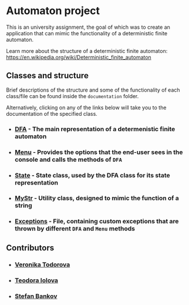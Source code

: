 # Automaton project

This is an university assignment, the goal of which was to create an application that can mimic the functionality of a deterministic finite automaton.

Learn more about the structure of a deterministic finite automaton: https://en.wikipedia.org/wiki/Deterministic_finite_automaton

## Classes and structure

Brief descriptions of the structure and some of the functionality of each class/file can be found inside the `documentation` folder.

Alternatively, clicking on any of the links below will take you to the documentation of the specified class.

- ### [DFA](documentation/DFA.md) - The main representation of a determenistic finite automaton

- ### [Menu](documentation/Menu.md) - Provides the options that the end-user sees in the console and calls the methods of `DFA`

- ### [State](documentation/State.md) - State class, used by the DFA class for its state representation

- ### [MyStr](documentation/MyStr.md) - Utility class, designed to mimic the function of a string

- ### [Exceptions](documentation/Exceptions.md) - File, containing custom exceptions that are thrown by different `DFA` and `Menu` methods

## Contributors

- ### [Veronika Todorova](https://github.com/veronikattodorova)

- ### [Teodora Iolova](https://github.com/Teddy16-hub)

- ### [Stefan Bankov](https://github.com/stefanbankow)
